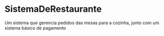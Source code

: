 # SistemaDeRestaurante
Um sistema que gerencia pedidos das mesas para a cozinha, junto com um sistema básico de pagamento
